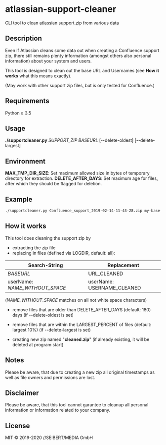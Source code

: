 # atlassian-support-cleaner
CLI tool to clean atlassian support.zip from various data

Description
---

Even if Atlassian cleans some data out when creating a Confluence support zip, there still remains plenty information (amongst others also personal information) about your system and users.

This tool is designed to clean out the base URL and Usernames (see **How it works** what this means exactly). 

(May work with other support zip files, but is only tested for Confluence.)

Requirements
---

Python &ge; 3.5


Usage
--- 

**./supportcleaner.py** _SUPPORT_ZIP_ _BASEURL_ [--delete-oldest] [--delete-largest]

Environment
---
**MAX_TMP_DIR_SIZE**: Set maximum allowed size in bytes of temporary directory for extraction.
**DELETE_AFTER_DAYS**: Set maximum age for files, after which they should be flagged for deletion.

Example
---
```bash
./supportcleaner.py Confluence_support_2019-02-14-11-43-28.zip my-base-url.net
```

How it works
---

This tool does cleaning the support zip by
- extracting the zip file
- replacing in files (defined via LOGDIR, default: all):

|Search-String|Replacement|
|---|---|
|_BASEURL_|URL_CLEANED|
|userName: _NAME_WITHOUT_SPACE_|userName: USERNAME_CLEANED|

(_NAME_WITHOUT_SPACE_ matches on all not white space characters)

- remove files that are older than DELETE_AFTER_DAYS (default: 180) days (if --delete-oldest is set)

- remove files that are within the LARGEST_PERCENT of files (default: largest 10%) (if --delete-largest is set)

- creating new zip named "**cleaned.zip**" (if already existing, it will be deleted at program start)

Notes
---

Please be aware, that due to creating a new zip all original timestamps as well as file owners and permissions are lost.

Disclaimer
---

Please be aware, that this tool cannot garantee to cleanup all personal information or information related to your company.

License
---

MIT &copy; 2019-2020 //SEIBERT/MEDIA GmbH
